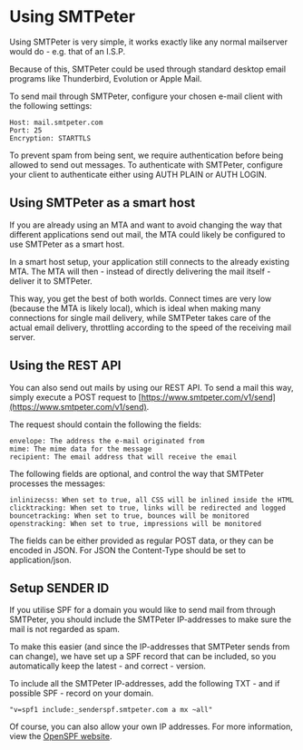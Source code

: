 # Using SMTPeter

Using SMTPeter is very simple, it works exactly like any
normal mailserver would do - e.g. that of an I.S.P.

Because of this, SMTPeter could be used through standard
desktop email programs like Thunderbird, Evolution or
Apple Mail.

To send mail through SMTPeter, configure your chosen
e-mail client with the following settings:

    Host: mail.smtpeter.com
    Port: 25
    Encryption: STARTTLS

To prevent spam from being sent, we require authentication
before being allowed to send out messages. To authenticate
with SMTPeter, configure your client to authenticate either
using AUTH PLAIN or AUTH LOGIN.

## Using SMTPeter as a smart host

If you are already using an MTA and want to avoid changing
the way that different applications send out mail, the MTA
could likely be configured to use SMTPeter as a smart host.

In a smart host setup, your application still connects to
the already existing MTA. The MTA will then - instead of
directly delivering the mail itself - deliver it to
SMTPeter.

This way, you get the best of both worlds. Connect times
are very low (because the MTA is likely local), which is
ideal when making many connections for single mail delivery,
while SMTPeter takes care of the actual email delivery,
throttling according to the speed of the receiving mail
server.

## Using the REST API

You can also send out mails by using our REST API. To send
a mail this way, simply execute a POST request to
[https://www.smtpeter.com/v1/send](https://www.smtpeter.com/v1/send).

The request should contain the following the fields:

    envelope: The address the e-mail originated from
    mime: The mime data for the message
    recipient: The email address that will receive the email

The following fields are optional, and control the way that
SMTPeter processes the messages:

    inlinizecss: When set to true, all CSS will be inlined inside the HTML
    clicktracking: When set to true, links will be redirected and logged
    bouncetracking: When set to true, bounces will be monitored
    openstracking: When set to true, impressions will be monitored

The fields can be either provided as regular POST data, or
they can be encoded in JSON. For JSON the Content-Type should
be set to application/json.

## Setup SENDER ID

If you utilise SPF for a domain you would like to send mail
from through SMTPeter, you should include the SMTPeter
IP-addresses to make sure the mail is not regarded as spam.

To make this easier (and since the IP-addresses that SMTPeter
sends from can change), we have set up a SPF record that can
be included, so you automatically keep the latest - and correct -
version.

To include all the SMTPeter IP-addresses, add the following
TXT - and if possible SPF - record on your domain.

` "v=spf1 include:_senderspf.smtpeter.com a mx ~all" `

Of course, you can also allow your own IP addresses. For more
information, view the [OpenSPF website](http://www.openspf.org/).
